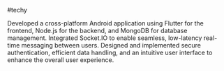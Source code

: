 #techy 

Developed a cross-platform Android application using Flutter for the frontend, Node.js for the backend, and MongoDB for database management. Integrated Socket.IO to enable seamless, low-latency real-time messaging between users. Designed and implemented secure authentication, efficient data handling, and an intuitive user interface to enhance the overall user experience.
